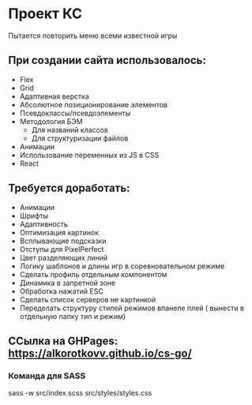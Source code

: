 # Проект КС
Пытается повторить меню всеми известной игры
## При создании сайта использовалось:
- Flex
- Grid
- Адаптивная верстка
- Абсолютное позиционирование элементов
- Псевдоклассы/псевдоэлементы
- Методология БЭМ
  - Для названий классов
  - Для структуризации файлов
- Анимации
- Использование переменных из JS в CSS
- React
## Требуется доработать:
- Анимации
- Шрифты
- Адаптивность
- Оптимизация картинок
- Всплывающие подсказки
- Отступы для PixelPerfect
- Цвет разделяющих линий
- Логику шаблонов и длины игр в соревновательном режиме
- Сделать профиль отдельным компонентом
- Динамика в запретной зоне
- Обработка нажатий ESC
- Сделать список серверов не картинкой
- Переделать структуру стилей режимов впанеле плей ( вынести в отдельную папку тип и режим)

## ССылка на GHPages: https://alkorotkovv.github.io/cs-go/

### Команда для SASS
sass -w src/index.scss src/styles/styles.css